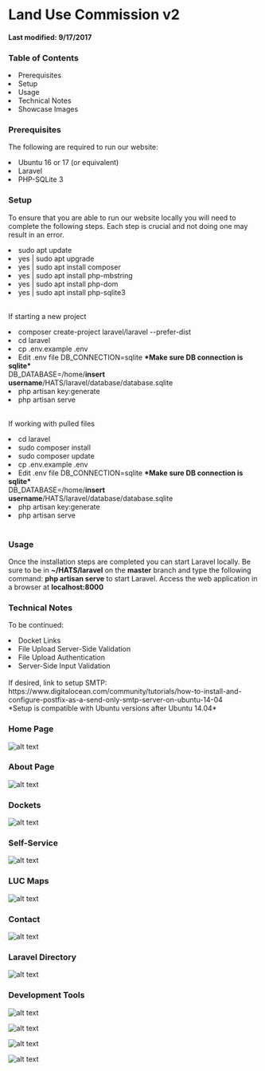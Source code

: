 # Land Use Commission v2
#### Last modified: 9/17/2017

### Table of Contents
<li>Prerequisites</li>
<li>Setup</li>
<li>Usage</li>
<li>Technical Notes</li>
<li>Showcase Images</li>

### Prerequisites
The following are required to run our website:
<li>Ubuntu 16 or 17 (or equivalent)</li>
<li>Laravel</li>
<li>PHP-SQLite 3</li>

### Setup
To ensure that you are able to run our website locally you will need to complete the following steps. Each step is crucial and not doing one may result in an error.
<li>sudo apt update</li>
<li>yes | sudo apt upgrade</li>
<li>yes | sudo apt install composer</li>
<li>yes | sudo apt install php-mbstring</li>
<li>yes | sudo apt install php-dom</li>
<li>yes | sudo apt install php-sqlite3</li><br>

If starting a new project
<li>composer create-project laravel/laravel --prefer-dist</li>
<li>cd laravel</li>
<li>cp .env.example .env</li>
<li>Edit .env file 
DB_CONNECTION=sqlite <b>*Make sure DB connection is sqlite*</b><br>
DB_DATABASE=/home/<b>insert username</b>/HATS/laravel/database/database.sqlite</li>
<li>php artisan key:generate</li>
<li>php artisan serve</li><br>

If working with pulled files
<li>cd laravel</li>
<li>sudo composer install</li>
<li>sudo composer update</li>
<li>cp .env.example .env</li>
<li>Edit .env file 
DB_CONNECTION=sqlite <b>*Make sure DB connection is sqlite*</b><br>
DB_DATABASE=/home/<b>insert username</b>/HATS/laravel/database/database.sqlite</li>
<li>php artisan key:generate</li>
<li>php artisan serve</li><br>

### Usage
Once the installation steps are completed you can start Laravel locally. Be sure to be in <b>~/HATS/laravel</b> on the <b>master</b> branch and type the following command: <b>php artisan serve</b> to start Laravel. Access the web application in a browser at <b>localhost:8000</b>

### Technical Notes
To be continued:
<li>Docket Links</li>
<li>File Upload Server-Side Validation</li>
<li>File Upload Authentication</li>
<li>Server-Side Input Validation</li>
<br>
If desired, link to setup SMTP:<br>
https://www.digitalocean.com/community/tutorials/how-to-install-and-configure-postfix-as-a-send-only-smtp-server-on-ubuntu-14-04<br>
*Setup is compatible with Ubuntu versions after Ubuntu 14.04*

### Home Page
![alt text](https://github.com/HACC17/HATS/blobs/master/imgs/home.png)

### About Page
![alt text](https://github.com/HACC17/HATS/blobs/master/imgs/about.png)

### Dockets
![alt text](https://github.com/HACC17/imgs/dockets.png)

### Self-Service
![alt text](https://github.com/HACC17/HATS/blobs/master/imgs/selfservice.png)

### LUC Maps
![alt text](https://github.com/HACC17/HATS/blobs/master/imgs/lucmaps.png)

### Contact
![alt text](https://github.com/HACC17/imgs/contact.png)

### Laravel Directory
![alt text](https://github.com/HACC17/HATS/blobs/master/imgs/laravel-dir.png)

### Development Tools
![alt text](https://github.com/HACC17/HATS/blobs/master/imgs/laravel-framework-logo.png)

![alt text](https://github.com/HACC17/HATS/blobs/master/imgs/php-sqlite.jpg)

![alt text](https://github.com/HACC17/HATS/blobs/master/imgs/trello_1x.png)

![alt text](https://github.com/HACC17/HATS/blobs/master/imgs/ubuntu_logo.jpg)

